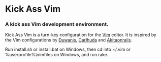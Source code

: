 # Kick Ass Vim

### A kick ass Vim development environment.

Kick Ass Vim is a turn-key configuration for the [Vim][] editor. It is
inspired by the Vim configurations by [Duwanis][], [Carlhuda][] and
[Akitaonrails][].

Run install.sh or install.bat on Windows, then cd into ~/.vim or %userprofile%\vimfiles on Windows, and run rake.

[Vim]: http://www.vim.org
[Duwanis]: https://github.com/duwanis/vim_config
[Carlhuda]: http://github.com/carlhuda/janus
[Akitaonrails]: https://github.com/akitaonrails/vimfiles
